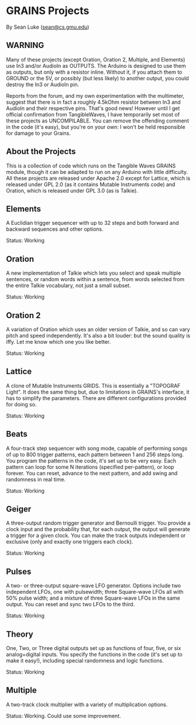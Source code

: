 # GRAINS Projects
By Sean Luke (sean@cs.gmu.edu)

## WARNING

Many of these projects (except Oration, Oration 2, Multiple, and Elements) use In3 and/or AudioIn as OUTPUTS.  The Arduino is designed to use them as outputs, but only with a resistor inline.  Without it, if you attach them to GROUND or the 5V, or possibly (but less likely) to another output, you could destroy the In3 or AudioIn pin.    

Reports from the forum, and my own experimentation with the multimeter, suggest that there is in fact a roughly 4.5kOhm resistor between In3 and AudioIn and their respective pins.  That's good news!  However until I get official confirmation from TangibleWaves, I have temporarily set most of these projects as UNCOMPILABLE.  You can remove the offending comment in the code (it's easy), but you're on your own: I won't be held responsible for damage to your Grains.

## About the Projects

This is a collection of code which runs on the Tangible Waves GRAINS module, though it can be adapted to run on any Arduino with little difficulty.  All these projects are released under Apache 2.0 except for Lattice, which is released under GPL 2.0 (as it contains Mutable Instruments code) and Oration, which is released under GPL 3.0 (as is Talkie).

## Elements

A Euclidian trigger sequencer with up to 32 steps and both forward and backward sequences and other options.

Status: Working

## Oration

A new implementation of Talkie which lets you select and speak multiple sentences, or random words within a sentence, from words selected from the entire Talkie vocabulary, not just a small subset.

Status: Working

## Oration 2

A variation of Oration which uses an older version of Talkie, and so can vary pitch and speed independently.  It's also a bit louder: but the sound quality is iffy.  Let me know which one you like better.

Status: Working

## Lattice

A clone of Mutable Instruments GRIDS.  This is essentially a "TOPOGRAF Light".  It does the same thing but, due to limitations in GRAINS's interface, it has to simplify the parameters.  There are different configurations provided for doing so.  

Status: Working

## Beats

A four-track step sequencer with song mode, capable of performing songs of up to 800 trigger patterns, each pattern between 1 and 256 steps long.  You program the patterns in the code, it's set up to be very easy. Each pattern can loop for some N iterations (specified per-pattern), or loop forever.  You can reset, advance to the next pattern, and add swing and randomness in real time.

Status: Working

## Geiger

A three-output random trigger generator and Bernoulli trigger.  You provide a clock input and the probability that, for each output, the output will generate a trigger for a given clock.  You can make the track outputs independent or exclusive (only and exactly one triggers each clock).

Status: Working

## Pulses

A two- or three-output square-wave LFO generator.  Options include two independent LFOs, one with pulsewidth; three Square-wave LFOs all with 50% pulse width; and a mixture of three Square-wave LFOs in the same output.  You can reset and sync two LFOs to the third.

Status: Working

## Theory

One, Two, or Three digital outputs set up as functions of four, five, or six analog+digital inputs.  You specify the functions in the code (it's set up to make it easy!), including special randomness and logic functions.

Status: Working

## Multiple

A two-track clock multiplier with a variety of multiplication options.

Status: Working.  Could use some improvement.


